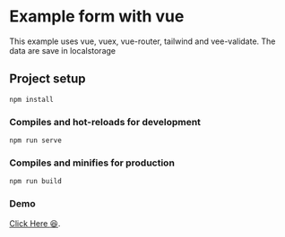 # Example form with vue

This example uses vue, vuex, vue-router, tailwind and vee-validate. The data are save in localstorage

## Project setup
```
npm install
```

### Compiles and hot-reloads for development
```
npm run serve
```

### Compiles and minifies for production
```
npm run build
```

### Demo
[Click Here :laughing:](https://form-advanced-with-vue-vuex-vue-router-tailwind-localstorage-vee-validate.netlify.app/).
